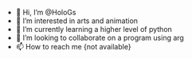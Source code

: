 - 👋 Hi, I’m @HoloGs
- 👀 I’m interested in arts and animation
- 🌱 I’m currently learning a higher level of python
- 💞️ I’m looking to collaborate on a program using arg
- 📫 How to reach me {not available}

<!---
HoloGs/HoloGs is a ✨ special ✨ repository because its `README.md` (this file) appears on your GitHub profile.
You can click the Preview link to take a look at your changes.
--->
